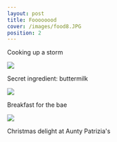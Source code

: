 ```yaml
---
layout: post
title: Foooooood
cover: /images/food8.JPG
position: 2
---
```


Cooking up a storm

<div class="photo">
  <img src="/images/example5_1027px.JPG"/>
  <p>Secret ingredient: buttermilk</p>
</div>

<div class="photo">
  <img src="/images/food7.JPG"/>
  <p>Breakfast for the bae</p>
</div>

<div class="photo">
  <img src="/images/food9.JPG"/>
  <p>Christmas delight at Aunty Patrizia's</p>
</div>
